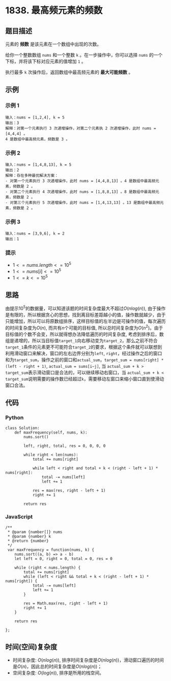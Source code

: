 # 1838. 最高频元素的频数

## 题目描述
元素的 **频数** 是该元素在一个数组中出现的次数。

给你一个整数数组 `nums` 和一个整数 `k` 。在一步操作中，你可以选择 `nums` 的一个下标，并将该下标对应元素的值增加 `1` 。

执行最多 `k` 次操作后，返回数组中最高频元素的 **最大可能频数** 。

## 示例
### 示例 1
```
输入：nums = [1,2,4], k = 5
输出：3
解释：对第一个元素执行 3 次递增操作，对第二个元素执 2 次递增操作，此时 nums = [4,4,4] 。
4 是数组中最高频元素，频数是 3 。
```

### 示例 2
```
输入：nums = [1,4,8,13], k = 5
输出：2
解释：存在多种最优解决方案：
- 对第一个元素执行 3 次递增操作，此时 nums = [4,4,8,13] 。4 是数组中最高频元素，频数是 2 。
- 对第二个元素执行 4 次递增操作，此时 nums = [1,8,8,13] 。8 是数组中最高频元素，频数是 2 。
- 对第三个元素执行 5 次递增操作，此时 nums = [1,4,13,13] 。13 是数组中最高频元素，频数是 2 。
```

### 示例 3
```
输入：nums = [3,9,6], k = 2
输出：1
```

### 提示
- $1 <= nums.length <= 10^5$
- $1 <= nums[i] <= 10^5$
- $1 <= k <= 10^5$

## 思路
由提示$10^5$的数据量，可以知道该题的时间复杂度最大不超过$O(nlog(n))$, 由于操作是有限的，所以根据贪心的思想，找到离目标差距越小的值，操作数就越少，由于只能增加，所以可以将原数组排序，这样目标值的左半边是可操作的值，每次遍历的时间复杂度为$O(n)$, 而共有$n$个可能的目标值, 所以总时间复杂度为$O(n^2)$。由于目标值的个数不会变，所以就得想办法降低遍历的时间复杂度, 考虑到排序后，数组是递增的，所以当目标值`target_1`向右移动变为`target_2`，那么之前不符合`target_1`条件的元素更不可能符合`target_2`的要求，根据这个条件就可以联想到利用滑动窗口来解决，窗口的左右边界分别为`left`, `right`，经过操作之后的窗口和为`target_sum`，操作之前的窗口和`actual_sum`，`target_sum = nums[right] * (left - right + 1)`, `actual_sum = sums[i~j]`, 当 `actual_sum + k > target_sum`表示滑动窗口是合法的，可以继续移动右窗口，当 `actual_sum + k < target_sum`说明需要的操作数已经超过`k`，需要移动左窗口来缩小窗口直到使滑动窗口合法。

## 代码
### Python
```
class Solution:
    def maxFrequency(self, nums, k):
        nums.sort()

        left, right, total, res = 0, 0, 0, 0

        while right < len(nums):
            total += nums[right]

            while left < right and total + k < (right - left + 1) * nums[right]:
                total -= nums[left]
                left += 1

            res = max(res, right - left + 1)
            right += 1
        
        return res
```

### JavaScript
```
/**
 * @param {number[]} nums
 * @param {number} k
 * @return {number}
 */
 var maxFrequency = function(nums, k) {
    nums.sort((a, b) => a - b)
    let left = 0, right = 0, total = 0, res = 0

    while (right < nums.length) {
        total += nums[right]
        while (left < right && total + k < (right - left + 1) * nums[right]) {
            total -= nums[left]
            left += 1
        }

        res = Math.max(res, right - left + 1)
        right += 1
    }

    return res

};
```

## 时间(空间)复杂度
- 时间复杂度: $O(nlog(n))$, 排序时间复杂度是$O(nlog(n))$，滑动窗口遍历的时间是$O(n)$，因此总的时间复杂度是$O(nlog(n))$；
- 空间复杂度: $O(log(n))$, 排序是所用的栈空间。